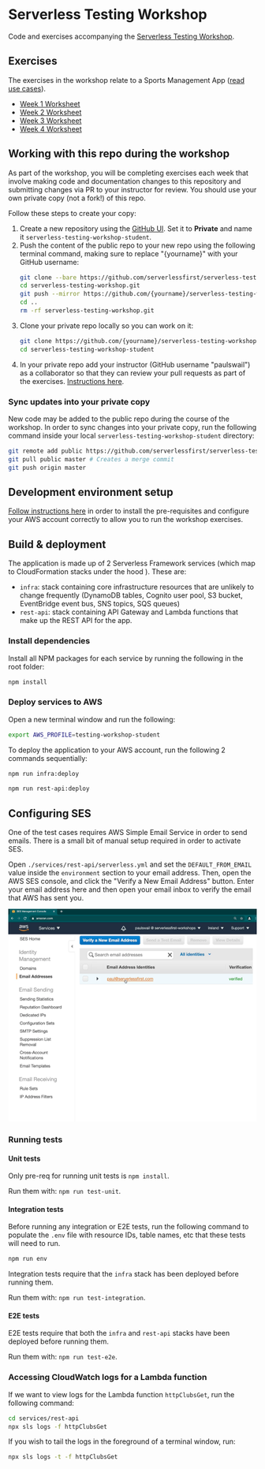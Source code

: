 # Serverless Testing Workshop
Code and exercises accompanying the [Serverless Testing Workshop](https://serverlessfirst.com/workshops/testing/).

## Exercises
The exercises in the workshop relate to a Sports Management App ([read use cases](./docs/app-use-cases.md)).
- [Week 1 Worksheet](./exercises/week1-worksheet.md)
- [Week 2 Worksheet](./exercises/week2-worksheet.md)
- [Week 3 Worksheet](./exercises/week3-worksheet.md)
- [Week 4 Worksheet](./exercises/week4-worksheet.md)

## Working with this repo during the workshop
As part of the workshop, you will be completing exercises each week that involve making code and documentation changes to this repository and submitting changes via PR to your instructor for review. You should use your own private copy (not a fork!) of this repo.

Follow these steps to create your copy:
1. Create a new repository using the [GitHub UI](https://github.com/new). Set it to **Private** and name it `serverless-testing-workshop-student`.
2. Push the content of the public repo to your new repo using the following terminal command, making sure to replace "{yourname}" with your GitHub username:
    ```sh
    git clone --bare https://github.com/serverlessfirst/serverless-testing-workshop.git
    cd serverless-testing-workshop.git
    git push --mirror https://github.com/{yourname}/serverless-testing-workshop-student.git
    cd ..
    rm -rf serverless-testing-workshop.git
    ```
3. Clone your private repo locally so you can work on it:
    ```sh
    git clone https://github.com/{yourname}/serverless-testing-workshop-student.git
    cd serverless-testing-workshop-student
    ```
4. In your private repo add your instructor (GitHub username "paulswail") as a collaborator so that they can review your pull requests as part of the exercises. [Instructions here](https://docs.github.com/en/free-pro-team@latest/github/setting-up-and-managing-your-github-user-account/inviting-collaborators-to-a-personal-repository).

### Sync updates into your private copy
New code may be added to the public repo during the course of the workshop. In order to sync changes into your private copy, run the following command inside your local `serverless-testing-workshop-student` directory:
```sh
git remote add public https://github.com/serverlessfirst/serverless-testing-workshop.git
git pull public master # Creates a merge commit
git push origin master
```

## Development environment setup
[Follow instructions here](./docs/dev-env-setup.md) in order to install the pre-requisites and configure your AWS account correctly to allow you to run the workshop exercises.

## Build & deployment
The application is made up of 2 Serverless Framework services (which map to CloudFormation stacks under the hood ). These are:
- `infra`: stack containing core infrastructure resources that are unlikely to change frequently (DynamoDB tables, Cognito user pool, S3 bucket, EventBridge event bus, SNS topics, SQS queues)
- `rest-api`: stack containing API Gateway and Lambda functions that make up the REST API for the app.

### Install dependencies
Install all NPM packages for each service by running the following in the root folder:
```sh
npm install
```

### Deploy services to AWS
Open a new terminal window and run the following:
```sh
export AWS_PROFILE=testing-workshop-student
```
To deploy the application to your AWS account, run the following 2 commands sequentially:

```sh
npm run infra:deploy
```

```sh
npm run rest-api:deploy
```

## Configuring SES
One of the test cases requires AWS Simple Email Service in order to send emails. There is a small bit of manual setup required in order to activate SES.

Open `./services/rest-api/serverless.yml` and set the `DEFAULT_FROM_EMAIL` value inside the `environment` section to your email address.
Then, open the AWS SES console, and click the "Verify a New Email Address" button. Enter your email address here and then open your email inbox to verify the email that AWS has sent you.

![SES Verify Email](./docs/img/aws-ses-verify-email.png)

### Running tests

#### Unit tests
Only pre-req for running unit tests is `npm install`.

Run them with: `npm run test-unit`.

#### Integration tests
Before running any integration or E2E tests, run the following command to populate the `.env` file with resource IDs, table names, etc that these tests will need to run.

```sh
npm run env
```

Integration tests require that the `infra` stack has been deployed before running them.

Run them with: `npm run test-integration`.

#### E2E tests
E2E tests require that both the `infra` and `rest-api` stacks have been deployed before running them.

Run them with: `npm run test-e2e`.

### Accessing CloudWatch logs for a Lambda function
If we want to view logs for the Lambda function `httpClubsGet`, run the following command:
```sh
cd services/rest-api
npx sls logs -f httpClubsGet
```

If you wish to tail the logs in the foreground of a terminal window, run:
```sh
npx sls logs -t -f httpClubsGet
```
